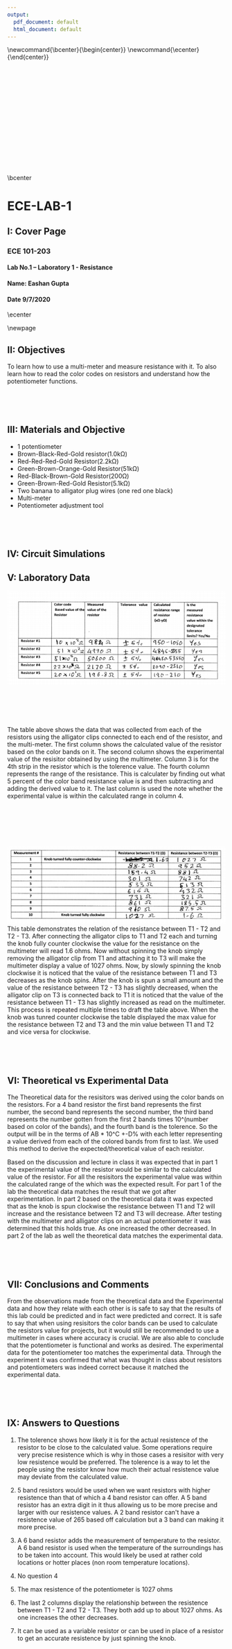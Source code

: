 ```yaml
---
output:
  pdf_document: default
  html_document: default
---
```


\newcommand{\bcenter}{\begin{center}}
\newcommand{\ecenter}{\end{center}}

&nbsp;

&nbsp;

&nbsp;

&nbsp;

&nbsp;

&nbsp;

&nbsp;

&nbsp;


\bcenter


# ECE-LAB-1

## I: Cover Page

### ECE 101-203

#### Lab No.1 – Laboratory 1 - Resistance

#### Name: Eashan Gupta

#### Date 9/7/2020

\ecenter

\newpage

## II: Objectives

To learn how to use a multi-meter and measure resistance with it. To also learn how to read the color codes on resistors and understand how the potentiometer functions.

&nbsp;

&nbsp;

## III: Materials and Objective  


- 1 potentiometer  
- Brown-Black-Red-Gold resistor(1.0kΩ)  
- Red-Red-Red-Gold Resistor(2.2kΩ)  
- Green-Brown-Orange-Gold Resistor(51kΩ)  
- Red-Black-Brown-Gold Resistor(200Ω)  
- Green-Brown-Red-Gold Resistor(5.1kΩ)  
- Two banana to alligator plug wires (one red one black)  
- Multi-meter  
- Potentiometer adjustment tool  

&nbsp;

&nbsp;

## IV: Circuit Simulations


## V: Laboratory Data

![](Table1Lab1.PNG) &nbsp;

&nbsp;

&nbsp;

The table above shows the data that was collected from each of the resistors using the alligator clips connected to each end of the resistor, and the multi-meter. The first column shows the calculated value of the resistor based on the color bands on it. The second column shows the experimental value of the resisitor obtained by using the multimeter. Column 3 is for the 4th strip in the resistor which is the tolerence value. The fourth column represents the range of the resistance. This is calculater by finding out what 5 percent of the color band resistance value is and then subtracting and adding the derived value to it. The last column is used the note whether the experimental value is within the calculated range in column 4.  

&nbsp;

&nbsp;

&nbsp;

![](Table2Lab1.PNG)
This table demonstrates the relation of the resistance between T1 - T2 and T2 - T3. After connecting the alligator clips to T1 and T2 each and turning the knob fully counter clockwise the value for the resistance on the multimeter will read 1.6 ohms. Now without spinning the knob simply removing the alligator clip from T1 and attaching it to T3 will make the multimeter display a value of 1027 ohms. Now, by slowly spinning the knob clockwise it is noticed that the value of the resistance between T1 and T3 decreases as the knob spins. After the knob is spun a small amount and the value of the resistance between T2 - T3 has slightly decreased, when the alligator clip on T3 is connected back to T1 it is noticed that the value of the resistance between T1 - T3 has slightly increased as read on the multimeter. This process is repeated multiple times to draft the table above. When the knob was tunred counter clockwise the table displayed the max value for the resistance between T2 and T3 and the min value between T1 and T2 and vice versa for clockwise.

&nbsp;

&nbsp;

## VI: Theoretical vs Experimental Data

The Theoretical data for the resisitors was derived using the color bands on the resistors. For a 4 band resistor the first band represents the first number, the second band represents the second number, the third band represents the number gotten from the first 2 bands times 10^(number based on color of the bands), and the fourth band is the tolerence. So the output will be in the terms of AB * 10^C +-D% with each letter representing a value derived from each of the colored bands from first to last. We used this method to derive the expected/theoretical value of each resistor.  

Based on the discussion and lecture in class it was expected that in part 1 the experimental value of the resistor would be similar to the calculated value of the resistor. For all the resisitors the experimental value was within the calculated range of the which was the expected result. For part 1 of the lab the theoretical data matches the result that we got after experimentation. In part 2 based on the theoretical data it was expected that as the knob is spun clockwise the resistance between T1 and T2 will increase and the resistance between T2 and T3 will decrease. After testing with the multimeter and alligator clips on an actual potentiometer it was determined that this holds true. As one increased the other decreased. In part 2 of the lab as well the theoretical data matches the experimental data. 

&nbsp;

&nbsp;

## VII: Conclusions and Comments

From the observations made from the theoretical data and the Experimental data and how they relate with each other is is safe to say that the results of this lab could be predicted and in fact were predicted and correct. It is safe to say that when using resisitors the color bands can be used to calculate the resistors value for projects, but it would still be recommended to use a multimeter in cases where accuracy is crucial. We are also able to conclude that the potentiometer is functional and works as desired. The experimental data for the potentiometer too matches the experimental data. Through the experiment it was confirmed that what was thought in class about resistors and potentiometers was indeed correct because it matched the experimental data.

&nbsp;

&nbsp;

## IX: Answers to Questions

1. The tolerence shows how likely it is for the actual resistence of the resistor to be close to the calculated value. Some operations require very precise resistence which is why in those cases a resisitor with very low resistence would be preferred. The tolerence is a way to let the people using the resistor know how much their actual resistence value may deviate from the calculated value.

2. 5 band resistors would be used when we want resistors with higher resistence than that of which a 4 band resistor can offer. A 5 band resistor has an extra digit in it thus allowing us to be more precise and larger with our resistence values. A 2 band resistor can't have a resistence value of 265 based off calculation but a 3 band can making it more precise.

3. A 6 band resistor adds the measurement of temperature to the resistor. A 6 band resistor is used when the temperature of the surroundings has to be taken into account. This would likely be used at rather cold locations or hotter places (non room temperature locations).

4. No question 4

5. The max resistence of the potentiometer is 1027 ohms

6. The last 2 columns display the relationship between the resistence between T1 - T2 and T2 - T3. They both add up to about 1027 ohms. As one increases the other decreases.

7. It can be used as a variable resistor or can be used in place of a resistor to get an accurate resistence by just spinning the knob.



